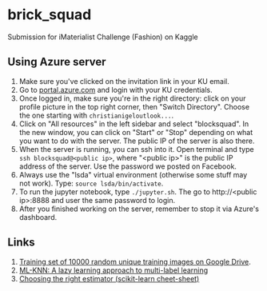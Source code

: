 # brick_squad
Submission for iMaterialist Challenge (Fashion) on Kaggle

## Using Azure server

1. Make sure you've clicked on the invitation link in your KU email.
2. Go to [portal.azure.com](http://portal.azure.com) and login with your KU credentials.
3. Once logged in, make sure you're in the right directory: click on your profile picture in the top right corner, then "Switch Directory". Choose the one starting with `christianigeloutlook...`.
4. Click on "All resources" in the left sidebar and select "blocksquad". In the new window, you can click on "Start" or "Stop" depending on what you want to do with the server. The public IP of the server is also there.
5. When the server is running, you can ssh into it. Open terminal and type `ssh blocksquad@<public ip>`, where "\<public ip\>" is the public IP address of the server. Use the password we posted on Facebook.
6. Always use the "lsda" virtual environment (otherwise some stuff may not work). Type: `source lsda/bin/activate`.
7. To run the jupyter notebook, type `./jupyter.sh`. The go to http://\<public ip\>:8888 and user the same password to login.
8. After you finished working on the server, remember to stop it via Azure's dashboard.

## Links

1. [Training set of 10000 random unique training images on Google Drive](https://drive.google.com/file/d/1LB91lK6Ksk24nWAk4UxuHLT04UWl7lJ3/view?usp=sharing).
2. [ML-KNN: A lazy learning approach to multi-label learning
](https://drive.google.com/file/d/1XX1ezSDiqpJzVr9sNEU69zaRPzzs4TRW/view?usp=sharing)
3. [Choosing the right estimator (scikit-learn cheet-sheet)](http://scikit-learn.org/stable/tutorial/machine_learning_map/index.html)
